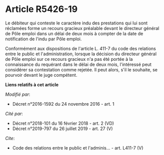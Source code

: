 # Article R5426-19

Le débiteur qui conteste le caractère indu des prestations qui lui sont réclamées forme un recours gracieux préalable devant
le directeur général de Pôle emploi dans un délai de deux mois à compter de la date de notification de l'indu par Pôle
emploi. 

Conformément aux dispositions de l'article L. 411-7 du code des relations entre le public et l'administration, lorsque la
décision du directeur général de Pôle emploi sur ce recours gracieux n'a pas été portée à la connaissance du requérant dans
le délai de deux mois, l'intéressé peut considérer sa contestation comme rejetée. Il peut alors, s'il le souhaite, se
pourvoir devant le juge compétent.

**Liens relatifs à cet article**

_Modifié par_:

  - Décret n°2016-1592 du 24 novembre 2016 - art. 1

_Cité par_:

  - Décret n°2018-101 du 16 février 2018 - art. 2 (VD)
  - Décret n°2019-797 du 26 juillet 2019 - art. 27 (V)

_Cite_:

  - Code des relations entre le public et l'adminis... - art. L411-7 (V)
